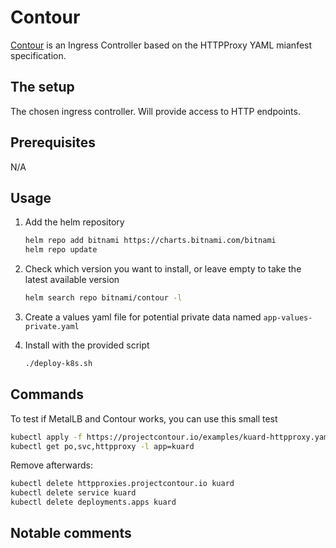 # Contour

[Contour](https://projectcontour.io/) is an Ingress Controller based on the HTTPProxy YAML mianfest specification.

## The setup

The chosen ingress controller. Will provide access to HTTP endpoints.

## Prerequisites

N/A

## Usage

1. Add the helm repository

    ```bash
    helm repo add bitnami https://charts.bitnami.com/bitnami
    helm repo update
    ```

2. Check which version you want to install, or leave empty to take the latest available version

    ```bash
    helm search repo bitnami/contour -l
    ```

3. Create a values yaml file for potential private data named `app-values-private.yaml`

4. Install with the provided script

    ```bash
    ./deploy-k8s.sh
    ```

## Commands

To test if MetalLB and Contour works, you can use this small test

```bash
kubectl apply -f https://projectcontour.io/examples/kuard-httpproxy.yaml
kubectl get po,svc,httpproxy -l app=kuard
```

Remove afterwards:

```bash
kubectl delete httpproxies.projectcontour.io kuard
kubectl delete service kuard
kubectl delete deployments.apps kuard
```

## Notable comments
